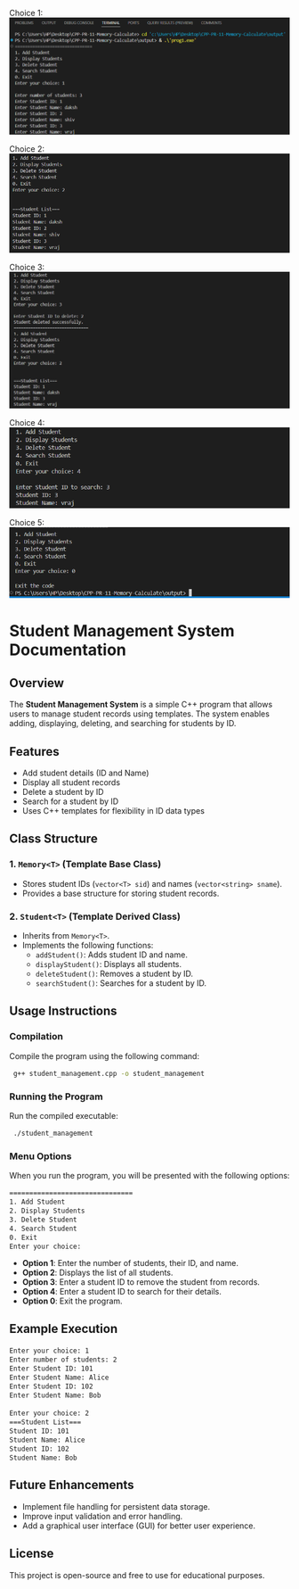Choice 1:
![alt text](./output/sms1.png)

Choice 2:
![alt text](./output/sms2.png)

Choice 3:
![alt text](./output/sms3.png)

Choice 4:
![alt text](./output/sms4.png)

Choice 5:
![alt text](./output/sms5.png)


# Student Management System Documentation

## Overview
The **Student Management System** is a simple C++ program that allows users to manage student records using templates. The system enables adding, displaying, deleting, and searching for students by ID.

## Features
- Add student details (ID and Name)
- Display all student records
- Delete a student by ID
- Search for a student by ID
- Uses C++ templates for flexibility in ID data types

## Class Structure

### 1. `Memory<T>` (Template Base Class)
- Stores student IDs (`vector<T> sid`) and names (`vector<string> sname`).
- Provides a base structure for storing student records.

### 2. `Student<T>` (Template Derived Class)
- Inherits from `Memory<T>`.
- Implements the following functions:
  - `addStudent()`: Adds student ID and name.
  - `displayStudent()`: Displays all students.
  - `deleteStudent()`: Removes a student by ID.
  - `searchStudent()`: Searches for a student by ID.

## Usage Instructions
### Compilation
Compile the program using the following command:
```sh
 g++ student_management.cpp -o student_management
```
### Running the Program
Run the compiled executable:
```sh
 ./student_management
```

### Menu Options
When you run the program, you will be presented with the following options:
```
===============================
1. Add Student
2. Display Students
3. Delete Student
4. Search Student
0. Exit
Enter your choice:
```
- **Option 1**: Enter the number of students, their ID, and name.
- **Option 2**: Displays the list of all students.
- **Option 3**: Enter a student ID to remove the student from records.
- **Option 4**: Enter a student ID to search for their details.
- **Option 0**: Exit the program.

## Example Execution
```
Enter your choice: 1
Enter number of students: 2
Enter Student ID: 101
Enter Student Name: Alice
Enter Student ID: 102
Enter Student Name: Bob

Enter your choice: 2
===Student List===
Student ID: 101
Student Name: Alice
Student ID: 102
Student Name: Bob
```

## Future Enhancements
- Implement file handling for persistent data storage.
- Improve input validation and error handling.
- Add a graphical user interface (GUI) for better user experience.

## License
This project is open-source and free to use for educational purposes.

